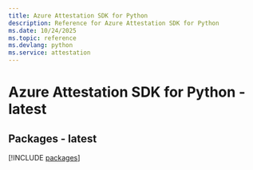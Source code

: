 ```yaml
---
title: Azure Attestation SDK for Python
description: Reference for Azure Attestation SDK for Python
ms.date: 10/24/2025
ms.topic: reference
ms.devlang: python
ms.service: attestation
---
```

# Azure Attestation SDK for Python - latest
## Packages - latest
[!INCLUDE [packages](attestation-index.md)]